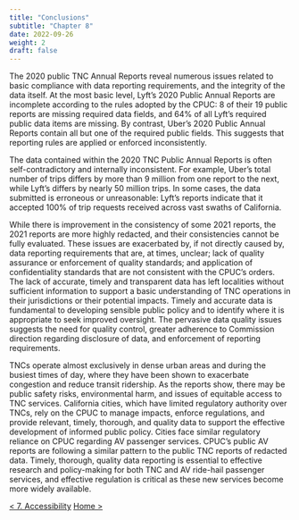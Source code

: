 ```yaml
---
title: "Conclusions"
subtitle: "Chapter 8"
date: 2022-09-26
weight: 2
draft: false
---
```


The 2020 public TNC Annual Reports reveal numerous issues related to
basic compliance with data reporting requirements, and the integrity of
the data itself. At the most basic level, Lyft’s 2020 Public Annual Reports
are incomplete according to the rules adopted by the CPUC: 8 of their
19 public reports are missing required data fields, and 64% of all Lyft’s
required public data items are missing. By contrast, Uber’s 2020 Public
Annual Reports contain all but one of the required public fields. This
suggests that reporting rules are applied or enforced inconsistently.

The data contained within the 2020 TNC Public Annual Reports is often
self-contradictory and internally inconsistent. For example, Uber’s total
number of trips differs by more than 9 million from one report to the
next, while Lyft’s differs by nearly 50 million trips. In some cases, the data
submitted is erroneous or unreasonable: Lyft’s reports indicate that it
accepted 100% of trip requests received across vast swaths of California.

While there is improvement in the consistency of some 2021 reports, the
2021 reports are more highly redacted, and their consistencies cannot be
fully evaluated. These issues are exacerbated by, if not directly caused
by, data reporting requirements that are, at times, unclear; lack of quality
assurance or enforcement of quality standards; and application of
confidentiality standards that are not consistent with the CPUC’s orders.
The lack of accurate, timely and transparent data has left localities without sufficient
information to support a basic understanding of TNC operations in their jurisdictions
or their potential impacts. Timely and accurate data is fundamental to developing
sensible public policy and to identify where it is appropriate to seek improved
oversight. The pervasive data quality issues suggests the need for quality control,
greater adherence to Commission direction regarding disclosure of data, and
enforcement of reporting requirements.

TNCs operate almost exclusively in dense urban areas and during the busiest times
of day, where they have been shown to exacerbate congestion and reduce transit
ridership. As the reports show, there may be public safety risks, environmental
harm, and issues of equitable access to TNC services. California cities, which have
limited regulatory authority over TNCs, rely on the CPUC to manage impacts, enforce
regulations, and provide relevant, timely, thorough, and quality data to support the
effective development of informed public policy. Cities face similar regulatory reliance
on CPUC regarding AV passenger services. CPUC’s public AV reports are following a
similar pattern to the public TNC reports of redacted data. Timely, thorough, quality
data reporting is essential to effective research and policy-making for both TNC and AV
ride-hail passenger services, and effective regulation is critical as these new services
become more widely available.

<a href="../ch7_accessibility" class="button">< 7. Accessibility</a>
<a href="../" class="button">Home ></a>